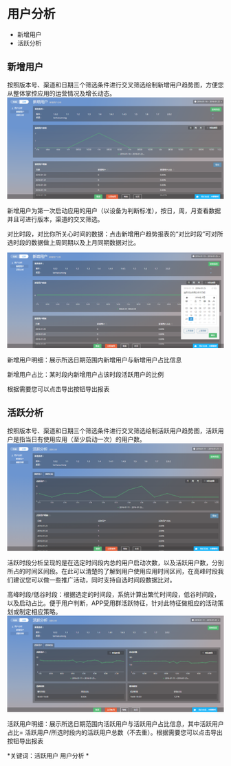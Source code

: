 # 用户分析
* 新增用户
* 活跃分析

## 新增用户

按照版本号、渠道和日期三个筛选条件进行交叉筛选绘制新增用户趋势图，方便您从整体掌控应用的运营情况及增长动态。
![](1111.png)

新增用户为第一次启动应用的用户（以设备为判断标准），按日，周，月查看数据并且可进行版本，渠道的交叉筛选。

对比时段，对比你所关心时间的数据：点击新增用户趋势报表的“对比时段”可对所选时段的数据做上周同期以及上月同期数据对比。

![](01.png)

新增用户明细：展示所选日期范围内新增用户与新增用户占比信息

新增用户占比：某时段内新增用户占该时段活跃用户的比例

根据需要您可以点击导出按钮导出报表

## 活跃分析
按照版本号、渠道和日期三个筛选条件进行交叉筛选绘制活跃用户趋势图，活跃用户是指当日有使用应用（至少启动一次）的用户数。
![](hy02.png)


活跃时段分析呈现的是在选定时间段内总的用户启动次数，以及活跃用户数，分别所占的时间区间段。在此可以清楚的了解到用户使用应用时间区间，在高峰时段我们建议您可以做一些推广活动，同时支持自选时间段数据比对。

高峰时段/低谷时段：根据选定的时间段，系统计算出繁忙时间段，低谷时间段，以及启动占比。便于用户判断，APP受用群活跃特征，针对此特征做相应的活动策划或制定相应策略。
![](hy003.png)

活跃用户明细：展示所选日期范围内活跃用户与活跃用户占比信息，其中活跃用户占比= 活跃用户/所选时段内的活跃用户总数（不去重）。根据需要您可以点击导出按钮导出报表



 *关键词：活跃用户 用户分析 *



